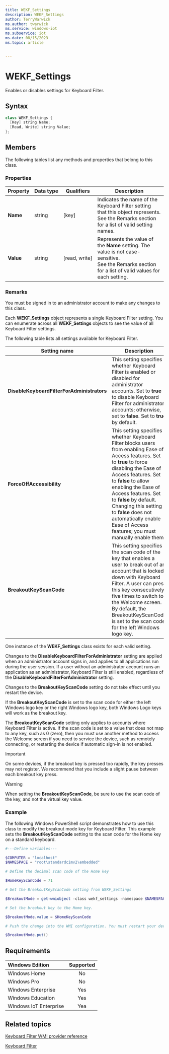 ```yaml
---
title: WEKF_Settings
description: WEKF_Settings
author: TerryWarwick
ms.author: twarwick
ms.service: windows-iot
ms.subservice: iot
ms.date: 08/15/2023
ms.topic: article


---
```

# WEKF_Settings

Enables or disables settings for Keyboard Filter.

## Syntax

```powershell
class WEKF_Settings {
  [Key] string Name;
  [Read, Write] string Value;
};
```

## Members

The following tables list any methods and properties that belong to this class.

### Properties

| Property | Data&nbsp;type | Qualifiers | Description |
|----------|----------------|------------|-------------|
| **Name** | string | [key] | Indicates the name of the Keyboard Filter setting that this object represents. See the Remarks section for a list of valid setting names. |
| **Value** | string | [read,&nbsp;write] | Represents the value of the **Name** setting. The value is not case-sensitive. </br> See the Remarks section for a list of valid values for each setting. |

### Remarks

You must be signed in to an administrator account to make any changes to this class.

Each **WEKF_Settings** object represents a single Keyboard Filter setting. You can enumerate across all **WEKF_Settings** objects to see the value of all Keyboard Filter settings.

The following table lists all settings available for Keyboard Filter.

| Setting name | Description |
|--------------|-------------|
| **DisableKeyboardFilterForAdministrators** | This setting specifies whether Keyboard Filter is enabled or disabled for administrator accounts. Set to **true** to disable Keyboard Filter for administrator accounts; otherwise, set to **false**. Set to **true** by default. |
| **ForceOffAccessibility** | This setting specifies whether Keyboard Filter blocks users from enabling Ease of Access features. Set to **true** to force disabling the Ease of Access features. Set to **false** to allow enabling the Ease of Access features. Set to **false** by default.</br>Changing this setting to **false** does not automatically enable Ease of Access features; you must manually enable them. |
| **BreakoutKeyScanCode** | This setting specifies the scan code of the key that enables a user to break out of an account that is locked down with Keyboard Filter. A user can press this key consecutively five times to switch to the Welcome screen.</br>By default, the BreakoutKeyScanCode is set to the scan code for the left Windows logo key. |

One instance of the **WEKF_Settings** class exists for each valid setting.

Changes to the **DisableKeyboardFilterForAdministrator** setting are applied when an administrator account signs in, and applies to all applications run during the user session. If a user without an administrator account runs an application as an administrator, Keyboard Filter is still enabled, regardless of the **DisableKeyboardFilterForAdministrator** setting.

Changes to the **BreakoutKeyScanCode** setting do not take effect until you restart the device.

If the **BreakoutKeyScanCode** is set to the scan code for either the left Windows logo key or the right Windows logo key, both Windows Logo keys will work as the breakout key.

The **BreakoutKeyScanCode** setting only applies to accounts where Keyboard Filter is active. If the scan code is set to a value that does not map to any key, such as 0 (zero), then you must use another method to access the Welcome screen if you need to service the device, such as remotely connecting, or restarting the device if automatic sign-in is not enabled.

> [!IMPORTANT]
> On some devices, if the breakout key is pressed too rapidly, the key presses may not register. We recommend that you include a slight pause between each breakout key press.

> [!WARNING]
> When setting the **BreakoutKeyScanCode**, be sure to use the scan code of the key, and not the virtual key value.

### Example

The following Windows PowerShell script demonstrates how to use this class to modify the breakout mode key for Keyboard Filter. This example sets the **BreakoutKeyScanCode** setting to the scan code for the Home key on a standard keyboard.

```powershell
#---Define variables---

$COMPUTER = "localhost"
$NAMESPACE = "root\standardcimv2\embedded"

# Define the decimal scan code of the Home key

$HomeKeyScanCode = 71

# Get the BreakoutKeyScanCode setting from WEKF_Settings

$BreakoutMode = get-wmiobject -class wekf_settings -namespace $NAMESPACE | where {$_.name -eq "BreakoutKeyScanCode"}

# Set the breakout key to the Home key.

$BreakoutMode.value = $HomeKeyScanCode

# Push the change into the WMI configuration. You must restart your device before this change takes effect.

$BreakoutMode.put()
```

## Requirements

| Windows Edition        | Supported |
|:-----------------------|:---------:|
| Windows Home           | No        |
| Windows Pro            | No        |
| Windows Enterprise     | Yes       |
| Windows Education      | Yes       |
| Windows IoT Enterprise | Yea       |

## Related topics

[Keyboard Filter WMI provider reference](keyboardfilter-wmi-provider-reference.md)

[Keyboard Filter](keyboardfilter.md)
